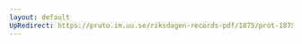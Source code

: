 ```yaml
---
layout: default
UpRedirect: https://pruto.im.uu.se/riksdagen-records-pdf/1875/prot-1875--ak--047/prot-1875--ak--047_023.pdf
---
```

